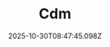 ---
title: "Cdm"
description: ""
image: "/uploads/photos/1761814065090-Cdm.webp"
display: "/uploads/photos/1761814065090-Cdm-display.webp"
thumbnail: "/uploads/photos/1761814065090-Cdm-thumb.webp"
width: 6000
height: 4000
featured: false
date: 2025-10-30T08:47:45.098Z
order: 0
---